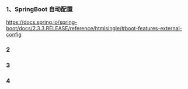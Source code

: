 
### 1、SpringBoot 自动配置
https://docs.spring.io/spring-boot/docs/2.3.3.RELEASE/reference/htmlsingle/#boot-features-external-config

### 2


### 3


### 4

